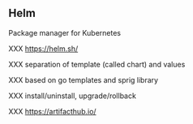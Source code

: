 ## Helm

Package manager for Kubernetes

XXX https://helm.sh/

XXX separation of template (called chart) and values

XXX based on go templates [](https://godoc.org/text/template) and sprig library [](https://masterminds.github.io/sprig/)

XXX install/uninstall, upgrade/rollback

XXX https://artifacthub.io/
